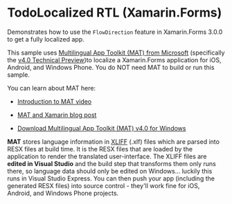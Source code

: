 TodoLocalized RTL (Xamarin.Forms)
=============

Demonstrates how to use the `FlowDirection` feature in Xamarin.Forms 3.0.0 to get a fully localized app.

This sample uses [Multilingual App Toolkit (MAT) from Microsoft](https://dev.windows.com/en-us/develop/multilingual-app-toolkit) (specifically the [v4.0 Technical Preview](https://visualstudiogallery.msdn.microsoft.com/6dab9154-a7e1-46e4-bbfa-18b5e81df520))to localize a Xamarin.Forms application for iOS, Android, and Windows Phone. You do NOT need MAT to build or run this sample.

You can learn about MAT here:

* [Introduction to MAT video](https://channel9.msdn.com/Series/Introducing-Windows-8/Introduction-to-the-Multilingual-App-Toolkit)

* [MAT and Xamarin blog post](http://blogs.msdn.com/b/matdev/archive/2014/10/08/mat-v4-0-technical-preview-adds-xamarin-support.aspx)

* [Download Multilingual App Toolkit (MAT) v4.0 for Windows](https://visualstudiogallery.msdn.microsoft.com/6dab9154-a7e1-46e4-bbfa-18b5e81df520)


**MAT** stores language information in [XLIFF](https://www.oasis-open.org/committees/tc_home.php?wg_abbrev=xliff) (.xlf) files which are parsed into RESX files at build time. It is the RESX files that are loaded by the application to render the translated user-interface. The XLIFF files are **edited in Visual Studio** and the build step that transforms them only runs there, so language data should only be edited on Windows... luckily this runs in Visual Studio Express. You can then push your app (including the generated RESX files) into source control - they'll work fine for iOS, Android, and Windows Phone projects.
